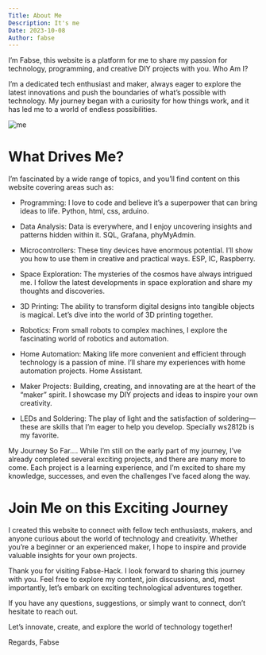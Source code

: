 ```yaml
---
Title: About Me
Description: It's me
Date: 2023-10-08
Author: fabse
---
```


I’m Fabse, this website is a platform for me to share my passion for technology, programming, and creative DIY projects with you.
Who Am I?

I’m a dedicated tech enthusiast and maker, always eager to explore the latest innovations and push the boundaries of what’s possible with technology. My journey began with a curiosity for how things work, and it has led me to a world of endless possibilities.


![me]({static}/pages/me.jpg)


# What Drives Me?

I’m fascinated by a wide range of topics, and you’ll find content on this website covering areas such as:

- Programming: I love to code and believe it’s a superpower that can bring ideas to life. Python, html, css, arduino.

- Data Analysis: Data is everywhere, and I enjoy uncovering insights and patterns hidden within it. SQL, Grafana, phyMyAdmin.

- Microcontrollers: These tiny devices have enormous potential. I’ll show you how to use them in creative and practical ways. ESP, IC, Raspberry.

- Space Exploration: The mysteries of the cosmos have always intrigued me. I follow the latest developments in space exploration and share my thoughts and discoveries.

- 3D Printing: The ability to transform digital designs into tangible objects is magical. Let’s dive into the world of 3D printing together.

- Robotics: From small robots to complex machines, I explore the fascinating world of robotics and automation.

- Home Automation: Making life more convenient and efficient through technology is a passion of mine. I’ll share my experiences with home automation projects. Home Assistant.

- Maker Projects: Building, creating, and innovating are at the heart of the “maker” spirit. I showcase my DIY projects and ideas to inspire your own creativity.

- LEDs and Soldering: The play of light and the satisfaction of soldering—these are skills that I’m eager to help you develop. Specially ws2812b is my favorite.

My Journey So Far….
While I’m still on the early part of my journey, I’ve already completed several exciting projects, and there are many more to come. Each project is a learning experience, and I’m excited to share my knowledge, successes, and even the challenges I’ve faced along the way.

# Join Me on this Exciting Journey
I created this website to connect with fellow tech enthusiasts, makers, and anyone curious about the world of technology and creativity. Whether you’re a beginner or an experienced maker, I hope to inspire and provide valuable insights for your own projects.

Thank you for visiting Fabse-Hack. I look forward to sharing this journey with you. Feel free to explore my content, join discussions, and, most importantly, let’s embark on exciting technological adventures together.

If you have any questions, suggestions, or simply want to connect, don’t hesitate to reach out.

Let’s innovate, create, and explore the world of technology together!

Regards, Fabse
